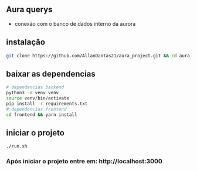 ## Aura querys
 - conexão com o banco de dados interno da aurora

## instalação
```bash
git clone https://github.com/AllanDantas21/aura_project.git && cd aura_project && chmod 777 ./run.sh
```
## baixar as dependencias
```sh
# dependencias backend
python3 -m venv venv
source venv/bin/activate
pip install -r requirements.txt
# dependencias frontend
cd frontend && yarn install
```
## iniciar o projeto
```bash
./run.sh
```

### Após iniciar o projeto entre em: http://localhost:3000